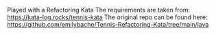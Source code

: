 Played with a Refactoring Kata
The requirements are taken from: https://kata-log.rocks/tennis-kata
The original repo can be found here: https://github.com/emilybache/Tennis-Refactoring-Kata/tree/main/java